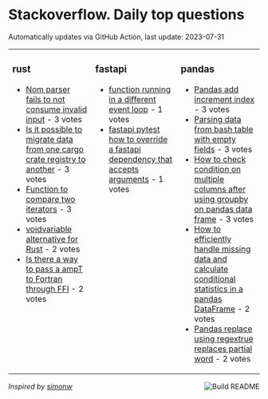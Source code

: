 # Stackoverflow. Daily top questions 

Automatically updates via GitHub Action, last update: <!-- date starts -->2023-07-31<!-- date ends -->


<table><tr><td valign="top" width="33%">

### rust
<!-- rust starts -->
* [Nom parser fails to not consume invalid input](https://stackoverflow.com/questions/76796290/nom-parser-fails-to-not-consume-invalid-input) - 3 votes
* [Is it possible to migrate data from one cargo crate registry to another](https://stackoverflow.com/questions/76804572/is-it-possible-to-migrate-data-from-one-cargo-crate-registry-to-another) - 3 votes
* [Function to compare two iterators](https://stackoverflow.com/questions/76797379/function-to-compare-two-iterators) - 3 votes
* [voidvariable alternative for Rust](https://stackoverflow.com/questions/76797683/voidvariable-alternative-for-rust) - 2 votes
* [Is there a way to pass a ampT to Fortran through FFI](https://stackoverflow.com/questions/76805000/is-there-a-way-to-pass-a-t-to-fortran-through-ffi) - 2 votes
<!-- rust ends -->
</td><td valign="top" width="34%">


### fastapi
<!-- fastapi starts -->
* [function running in a different event loop](https://stackoverflow.com/questions/76799255/function-running-in-a-different-event-loop) - 1 votes
* [fastapi pytest how to override a fastapi dependency that accepts arguments](https://stackoverflow.com/questions/76796168/fastapi-pytest-how-to-override-a-fastapi-dependency-that-accepts-arguments) - 1 votes
<!-- fastapi ends -->
</td><td valign="top" width="34%">


### pandas
<!-- pandas starts -->
* [Pandas add increment index](https://stackoverflow.com/questions/76806273/pandas-add-increment-index) - 3 votes
* [Parsing data from bash table with empty fields](https://stackoverflow.com/questions/76801382/parsing-data-from-bash-table-with-empty-fields) - 3 votes
* [How to check condition on multiple columns after using groupby on pandas data frame](https://stackoverflow.com/questions/76797105/how-to-check-condition-on-multiple-columns-after-using-groupby-on-pandas-data-fr) - 3 votes
* [How to efficiently handle missing data and calculate conditional statistics in a pandas DataFrame](https://stackoverflow.com/questions/76797039/how-to-efficiently-handle-missing-data-and-calculate-conditional-statistics-in-a) - 2 votes
* [Pandas replace using regextrue replaces partial word](https://stackoverflow.com/questions/76800008/pandas-replace-using-regex-true-replaces-partial-word) - 2 votes
<!-- pandas ends -->
</td></tr></table>

<a href="https://github.com/hp0404/hp0404/actions"><img src="https://github.com/hp0404/hp0404/workflows/Build%20README/badge.svg" align="right" alt="Build README"></a> <p>*Inspired by  [simonw](https://github.com/simonw/simonw)*</p>
